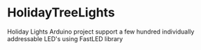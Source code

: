 # HolidayTreeLights
Holiday Lights Arduino project support a few hundred individually addressable LED's using FastLED library
